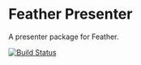 # Feather Presenter

A presenter package for Feather.

[![Build Status](https://travis-ci.org/featherforums/presenter.png)](https://travis-ci.org/featherforums/presenter)